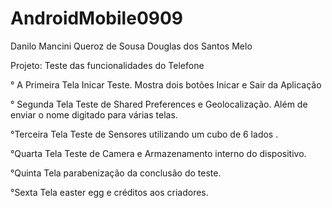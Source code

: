 # AndroidMobile0909


Danilo Mancini Queroz de Sousa
Douglas dos Santos Melo

Projeto: Teste das funcionalidades do Telefone

  ° A Primeira Tela Inicar Teste.
  Mostra dois botões Inicar e Sair da Aplicação
  
  ° Segunda Tela Teste de Shared Preferences e Geolocalização. 
  Além de enviar o nome digitado para várias telas.
  
  °Terceira Tela Teste de Sensores utilizando um cubo de 6 lados .
  
  °Quarta Tela Teste de Camera e Armazenamento interno do dispositivo.
  
  °Quinta Tela parabenização da conclusão do teste.
  
  °Sexta Tela easter egg e créditos aos criadores.
